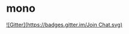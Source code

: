 # mono
[![Gitter](https://badges.gitter.im/Join Chat.svg)](https://gitter.im/JeroMiya/mono?utm_source=badge&utm_medium=badge&utm_campaign=pr-badge&utm_content=badge)
